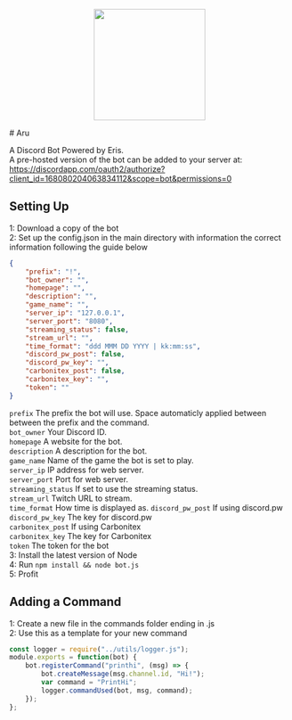 <p align="center">
  <img src="https://github.com/perhion/aru/blob/master/logo.png?raw=true" height="200px" width="200px">
</p>
# Aru

A Discord Bot Powered by Eris.<br>
A pre-hosted version of the bot can be added to your server at:<br>
https://discordapp.com/oauth2/authorize?client_id=168080204063834112&scope=bot&permissions=0

## Setting Up
1: Download a copy of the bot<br>
2: Set up the config.json in the main directory with information the correct information following the guide below
```json
{
    "prefix": "!",
    "bot_owner": "",
    "homepage": "",
    "description": "",
    "game_name": "",
    "server_ip": "127.0.0.1",
    "server_port": "8080",
    "streaming_status": false,
    "stream_url": "",
    "time_format": "ddd MMM DD YYYY | kk:mm:ss",
    "discord_pw_post": false,
    "discord_pw_key": "",
    "carbonitex_post": false,
    "carbonitex_key": "",
    "token": ""
}
```
`prefix` The prefix the bot will use. Space automaticly applied between between the prefix and the command.<br>
`bot_owner` Your Discord ID.<br>
`homepage` A website for the bot.<br>
`description` A description for the bot.<br>
`game_name` Name of the game the bot is set to play.<br>
`server_ip` IP address for web server.<br>
`server_port` Port for web server.<br>
`streaming_status` If set to use the streaming status.<br>
`stream_url` Twitch URL to stream.<br>
`time_format` How time is displayed as.
`discord_pw_post` If using discord.pw<br>
`discord_pw_key` The key for discord.pw<br>
`carbonitex_post` If using Carbonitex<br>
`carbonitex_key` The key for Carbonitex<br>
`token` The token for the bot<br>
3: Install the latest version of Node<br>
4: Run `npm install && node bot.js`<br>
5: Profit
## Adding a Command
1: Create a new file in the commands folder ending in .js<br>
2: Use this as a template for your new command
```javascript
const logger = require("../utils/logger.js");
module.exports = function(bot) {
	bot.registerCommand("printhi", (msg) => {
		bot.createMessage(msg.channel.id, "Hi!");
		var command = "PrintHi";
		logger.commandUsed(bot, msg, command);
	});
};
```
